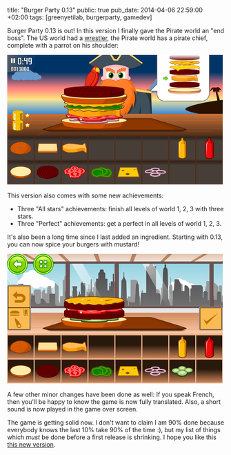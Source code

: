 title: "Burger Party 0.13"
public: true
pub_date: 2014-04-06 22:59:00 +02:00
tags: [greenyetilab, burgerparty, gamedev]

Burger Party 0.13 is out! In this version I finally gave the Pirate world an "end boss". The US world had a [wrestler][], the Pirate world has a pirate chief, complete with a parrot on his shoulder:

[wrestler]: /2013/wrestler-v2

[![Pirate Boss](/projects/burgerparty/0.13/thumb-pirate-boss.png)](/projects/burgerparty/0.13/pirate-boss.png)

This version also comes with some new achievements:

- Three "All stars" achievements: finish all levels of world 1, 2, 3 with three stars.
- Three "Perfect" achievements: get a perfect in all levels of world 1, 2, 3.

It's also been a long time since I last added an ingredient. Starting with 0.13, you can now spice your burgers with mustard!

[![Mustard!](/projects/burgerparty/0.13/thumb-mustard.png)](/projects/burgerparty/0.13/mustard.png)

A few other minor changes have been done as well: If you speak French, then you'll be happy to know the game is now fully translated. Also, a short sound is now played in the game over screen.

The game is getting solid now. I don't want to claim I am 90% done because everybody knows the last 10% take 90% of the time :), but my list of things which *must* be done before a first release is shrinking. I hope you like this [this new version](/projects/burgerparty/).
